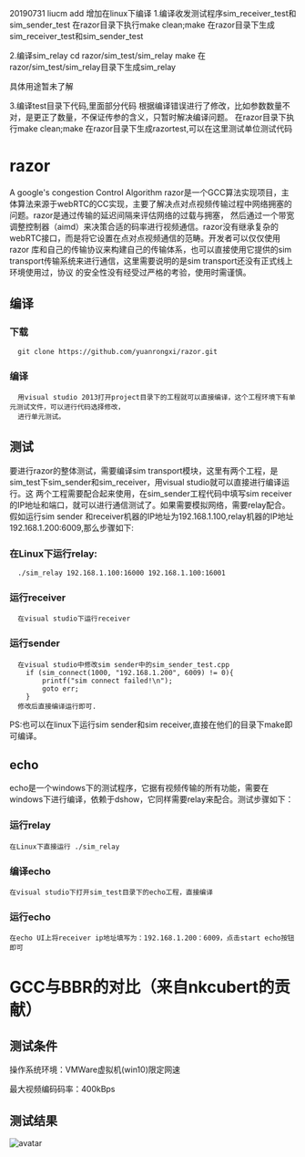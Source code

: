 20190731 liucm add
增加在linux下编译
1.编译收发测试程序sim_receiver_test和sim_sender_test
  在razor目录下执行make clean;make
  在razor目录下生成sim_receiver_test和sim_sender_test

2.编译sim_relay
  cd razor/sim_test/sim_relay
  make
  在razor/sim_test/sim_relay目录下生成sim_relay

  具体用途暂未了解

3.编译test目录下代码,里面部分代码 根据编译错误进行了修改，比如参数数量不对，是更正了数量，不保证传参的含义，只暂时解决编译问题。
 在razor目录下执行make clean;make
 在razor目录下生成razortest,可以在这里测试单位测试代码 


# razor
 A google's congestion Control Algorithm
razor是一个GCC算法实现项目，主体算法来源于webRTC的CC实现，主要了解决点对点视频传输过程中网络拥塞的问题。razor是通过传输的延迟间隔来评估网络的过载与拥塞，
然后通过一个带宽调整控制器（aimd）来决策合适的码率进行视频通信。razor没有继承复杂的webRTC接口，而是将它设置在点对点视频通信的范畴。开发者可以仅仅使用razor
库和自己的传输协议来构建自己的传输体系，也可以直接使用它提供的sim transport传输系统来进行通信，这里需要说明的是sim transport还没有正式线上环境使用过，协议
的安全性没有经受过严格的考验，使用时需谨慎。

## 编译
 ### 下载
      git clone https://github.com/yuanrongxi/razor.git
 ### 编译
      用visual studio 2013打开project目录下的工程就可以直接编译，这个工程环境下有单元测试文件，可以进行代码选择修改，
      进行单元测试。
 
## 测试
 要进行razor的整体测试，需要编译sim transport模块，这里有两个工程，是sim_test下sim_sender和sim_receiver，用visual studio就可以直接进行编译运行。这
 两个工程需要配合起来使用，在sim_sender工程代码中填写sim receiver的IP地址和端口，就可以进行通信测试了。如果需要模拟网络，需要relay配合。假如运行sim sender
 和receiver机器的IP地址为192.168.1.100,relay机器的IP地址192.168.1.200:6009,那么步骤如下:
  ### 在Linux下运行relay:
      ./sim_relay 192.168.1.100:16000 192.168.1.100:16001
  ### 运行receiver
      在visual studio下运行receiver
  ### 运行sender
      在visual studio中修改sim sender中的sim_sender_test.cpp
    	if (sim_connect(1000, "192.168.1.200", 6009) != 0){
		    printf("sim connect failed!\n");
		    goto err;
	    }
      修改后直接编译运行即可.
 
 PS:也可以在linux下运行sim sender和sim receiver,直接在他们的目录下make即可编译。
 
 ## echo
   echo是一个windows下的测试程序，它据有视频传输的所有功能，需要在windows下进行编译，依赖于dshow，它同样需要relay来配合。测试步骤如下：
 ### 运行relay
    在Linux下直接运行 ./sim_relay
 ### 编译echo
    在visual studio下打开sim_test目录下的echo工程，直接编译
 ### 运行echo
    在echo UI上将receiver ip地址填写为：192.168.1.200：6009，点击start echo按钮即可
    
 # GCC与BBR的对比（来自nkcubert的贡献）
 ## 测试条件
  操作系统环境：VMWare虚拟机(win10)限定网速
  
  最大视频编码码率：400kBps
 ## 测试结果 
![avatar](https://github.com/yuanrongxi/razor/blob/master/doc/BBR1.jpg)

    
